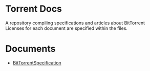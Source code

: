 # Torrent Docs
A repository compiling specifications and articles about BitTorrent<br>
Licenses for each document are specified within the files.

# Documents
- [BitTorrentSpecification](/BitTorrentSpecification/en.md)